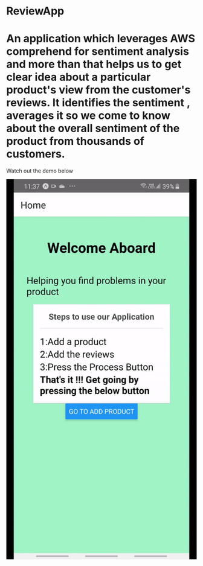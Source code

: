 # ReviewApp

# An application which leverages AWS comprehend for sentiment analysis and more than that helps us to get clear idea about a particular product's view from the customer's reviews. It identifies the sentiment , averages it so we come to know about the overall sentiment of the product from thousands of customers.

Watch out the demo below

![](ezgif.com-video-to-gif.gif)